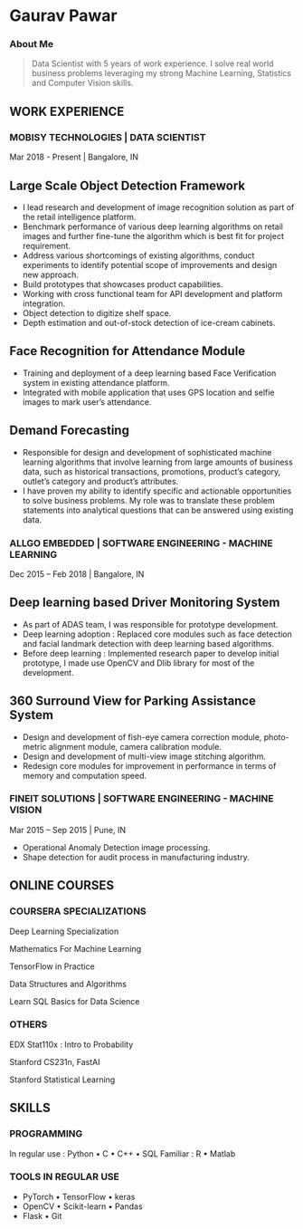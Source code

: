 # Gaurav Pawar

### About Me
> Data Scientist with 5 years of work experience. I solve real world business problems leveraging my strong Machine Learning, Statistics and Computer Vision skills.

## WORK EXPERIENCE

### MOBISY TECHNOLOGIES | DATA SCIENTIST

Mar 2018 - Present | Bangalore, IN

## Large Scale Object Detection Framework

- I lead research and development of image recognition solution as part of the
retail intelligence platform.
- Benchmark performance of various deep learning algorithms on retail images
and further fine-tune the algorithm which is best fit for project requirement.
- Address various shortcomings of existing algorithms, conduct experiments to
identify potential scope of improvements and design new approach.
- Build prototypes that showcases product capabilities.
- Working with cross functional team for API development and platform
integration.
- Object detection to digitize shelf space.
- Depth estimation and out-of-stock detection of ice-cream cabinets.

## Face Recognition for Attendance Module

- Training and deployment of a deep learning based Face Verification system in
existing attendance platform.
- Integrated with mobile application that uses GPS location and selfie images to
mark user’s attendance.

## Demand Forecasting

- Responsible for design and development of sophisticated machine learning
algorithms that involve learning from large amounts of business data, such as
historical transactions, promotions, product’s category, outlet’s category and
product’s attributes.
- I have proven my ability to identify specific and actionable opportunities to
solve business problems. My role was to translate these problem statements
into analytical questions that can be answered using existing data.

### ALLGO EMBEDDED | SOFTWARE ENGINEERING - MACHINE LEARNING

Dec 2015 – Feb 2018 | Bangalore, IN

## Deep learning based Driver Monitoring System

- As part of ADAS team, I was responsible for prototype development.
- Deep learning adoption : Replaced core modules such as face detection and
facial landmark detection with deep learning based algorithms.
- Before deep learning : Implemented research paper to develop initial
prototype, I made use OpenCV and Dlib library for most of the development.

## 360 Surround View for Parking Assistance System

- Design and development of fish-eye camera correction module, photo-metric
alignment module, camera calibration module.
- Design and development of multi-view image stitching algorithm.
- Redesign core modules for improvement in performance in terms of memory
and computation speed.


### FINEIT SOLUTIONS | SOFTWARE ENGINEERING - MACHINE VISION

Mar 2015 – Sep 2015 | Pune, IN

- Operational Anomaly Detection image processing.
- Shape detection for audit process in manufacturing industry.

## ONLINE COURSES

### COURSERA SPECIALIZATIONS

Deep Learning Specialization

Mathematics For Machine Learning

TensorFlow in Practice

Data Structures and Algorithms

Learn SQL Basics for Data Science

### OTHERS

EDX Stat110x : Intro to Probability

Stanford CS231n, FastAI

Stanford Statistical Learning

## SKILLS

### PROGRAMMING

In regular use :
Python • C • C++ • SQL
Familiar :
R • Matlab

### TOOLS IN REGULAR USE

- PyTorch • TensorFlow • keras
- OpenCV • Scikit-learn • Pandas
- Flask • Git
